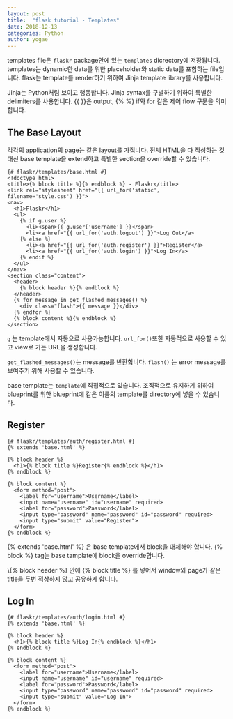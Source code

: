 ```yaml
---
layout: post
title:  "flask tutorial - Templates"
date: 2018-12-13
categories: Python
author: yogae
---
```


templates file은 `flaskr` package안에 있는  `templates` dicrectory에 저장됩니다. templates는 dynamic한 data를 위한 placeholder와 static data를 포함하는 file입니다. flask는 template를 render하기 위하여 Jinja template library를 사용합니다.

Jinja는 Python처럼 보이고 행동합니다. Jinja syntax를 구별하기 위하여 특별한 delimiters를 사용합니다. \{\{ \}\}은 output, \{\% \%\} if와 for 같은 제어 flow 구문을 의미합니다.

## The Base Layout

각각의 application의 page는 같은 layout를 가집니다. 전체 HTML을 다 작성하는 것 대신 base template을 extend하고 특별한 section을 override할 수 있습니다.

```jinja2
{# flaskr/templates/base.html #}
<!doctype html>
<title>{% block title %}{% endblock %} - Flaskr</title>
<link rel="stylesheet" href="{{ url_for('static', filename='style.css') }}">
<nav>
  <h1>Flaskr</h1>
  <ul>
    {% if g.user %}
      <li><span>{{ g.user['username'] }}</span>
      <li><a href="{{ url_for('auth.logout') }}">Log Out</a>
    {% else %}
      <li><a href="{{ url_for('auth.register') }}">Register</a>
      <li><a href="{{ url_for('auth.login') }}">Log In</a>
    {% endif %}
  </ul>
</nav>
<section class="content">
  <header>
    {% block header %}{% endblock %}
  </header>
  {% for message in get_flashed_messages() %}
    <div class="flash">{{ message }}</div>
  {% endfor %}
  {% block content %}{% endblock %}
</section>
```

`g` 는 template에서 자동으로 사용가능합니다. `url_for()`또한 자동적으로 사용할 수 있고 view로 가는 URL을 생성합니다.

`get_flashed_messages()`는 message를 반환합니다. `flash()` 는 error message를 보여주기 위해 사용할 수 있습니다.

base template는  `template`에 직접적으로 있습니다. 조직적으로 유지하기 위하여 blueprint를 위한 blueprint에 같은 이름의 template를 directory에 넣을 수 있습니다.

## Register

```jinja2
{# flaskr/templates/auth/register.html #}
{% extends 'base.html' %}

{% block header %}
  <h1>{% block title %}Register{% endblock %}</h1>
{% endblock %}

{% block content %}
  <form method="post">
    <label for="username">Username</label>
    <input name="username" id="username" required>
    <label for="password">Password</label>
    <input type="password" name="password" id="password" required>
    <input type="submit" value="Register">
  </form>
{% endblock %}
```

\{\% extends 'base.html' \%\} 은 base template에서 block을 대체해야 합니다. \{\% block \%\} tag는  base tamplate에 block을 override합니다.

\\{\% block header \%\} 안에 {\% block title \%\} 를 넣어서 window와 page가 같은 title을 두번 적상하지 않고 공유하게 합니다.

## Log In

```jinja2
{# flaskr/templates/auth/login.html #}
{% extends 'base.html' %}

{% block header %}
  <h1>{% block title %}Log In{% endblock %}</h1>
{% endblock %}

{% block content %}
  <form method="post">
    <label for="username">Username</label>
    <input name="username" id="username" required>
    <label for="password">Password</label>
    <input type="password" name="password" id="password" required>
    <input type="submit" value="Log In">
  </form>
{% endblock %}
```

